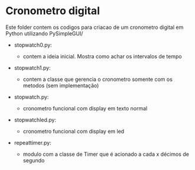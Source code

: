 # Cronometro digital

Este folder contem os codigos para criacao de um cronometro digital em Python utilizando PySimpleGUI/

- stopwatch0.py:
  - contem a ideia inicial. Mostra como achar os intervalos de tempo

- stopwatch1.py:
  - contem a classe que gerencia o cronometro somente com os metodos (sem implementação)

- stopwatch.py:
  + cronometro funcional com display em texto normal

- stopwatchled.py:
  + cronometro funcional com display em led

- repeattimer.py:
  - modulo com a classe de Timer que é acionado a cada x décimos de segundo
